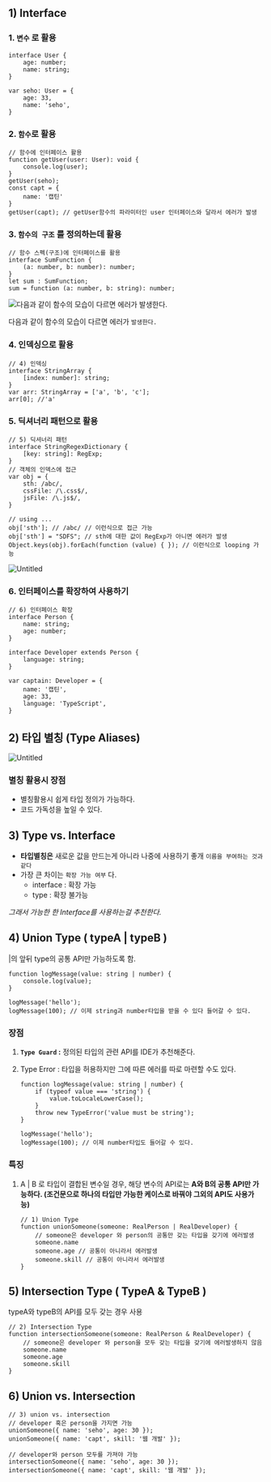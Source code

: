 ## 1)  Interface

### 1. `변수` 로 활용

```tsx
interface User {
    age: number;
    name: string;
}

var seho: User = {
    age: 33,
    name: 'seho',
}
```

### 2. `함수`로 활용

```tsx
// 함수에 인터페이스 활용
function getUser(user: User): void {
    console.log(user);
}
getUser(seho);
const capt = { 
    name: '캡틴'
}
getUser(capt); // getUser함수의 파라미터인 user 인터페이스와 달라서 에러가 발생
```

### 3. `함수의 구조` 를 정의하는데 활용

```tsx
// 함수 스펙(구조)에 인터페이스를 활용
interface SumFunction {
    (a: number, b: number): number;
}
let sum : SumFunction;
sum = function (a: number, b: string): number;
```

![다음과 같이 함수의 모습이 다르면 에러가 `발생한다.`](https://s3-us-west-2.amazonaws.com/secure.notion-static.com/6f537d3a-ae84-4a64-b7b0-de2ba265deea/Untitled.png)

다음과 같이 함수의 모습이 다르면 에러가 `발생한다.`

### 4. 인덱싱으로 활용

```tsx
// 4) 인덱싱
interface StringArray {
    [index: number]: string;
}
var arr: StringArray = ['a', 'b', 'c'];
arr[0]; //'a'
```

### 5. 딕셔너리 패턴으로 활용

```tsx
// 5) 딕셔너리 패턴
interface StringRegexDictionary {
    [key: string]: RegExp;
}
// 객체의 인덱스에 접근
var obj = {
    sth: /abc/,
    cssFile: /\.css$/,
    jsFile: /\.js$/,
}

// using ... 
obj['sth']; // /abc/ // 이런식으로 접근 가능
obj['sth'] = "SDFS"; // sth에 대한 값이 RegExp가 아니면 에러가 발생
Object.keys(obj).forEach(function (value) { }); // 이런식으로 looping 가능
```

![Untitled](https://s3-us-west-2.amazonaws.com/secure.notion-static.com/7020296f-3b45-417b-8df0-5b1fb60bdcdf/Untitled.png)

### 6. 인터페이스를 확장하여 사용하기

```tsx
// 6) 인터페이스 확장
interface Person {
    name: string;
    age: number;
}

interface Developer extends Person {
    language: string;
}

var captain: Developer = {
    name: '캡틴',
    age: 33,
    language: 'TypeScript',
}
```

## 2) 타입 별칭 (Type Aliases)

![Untitled](https://s3-us-west-2.amazonaws.com/secure.notion-static.com/53bb1680-31b8-49f5-a128-e43af19810f9/Untitled.png)

### 별칭 활용시 장점

- 별칭활용시 쉽게 타입 정의가 가능하다.
- 코드 가독성을 높일 수 있다.

## 3) Type vs. Interface

- **타입별칭은** 새로운 값을 만드는게 아니라 나중에 사용하기 좋개 `이름을 부여하는 것과 같다`
- 가장 큰 차이는 `확장 가능 여부` 다.
    - interface : 확장 가능
    - type : 확장 불가능

*그래서 가능한 한 Interface를 사용하는걸 추천한다.*

## 4) Union Type ( typeA | typeB )

|의 앞뒤 type의 공통 API만 가능하도록 함.

```tsx
function logMessage(value: string | number) { 
    console.log(value);
}

logMessage('hello');
logMessage(100); // 이제 string과 number타입을 받을 수 있다 들어갈 수 있다.
```

### 장점

1. **`Type Guard` :** 정의된 타입의 관련 API를 IDE가 추천해준다.
2. Type Error : 타입을 허용하지만 그에 따른 에러를 따로 마련할 수도 있다.
    
    ```tsx
    function logMessage(value: string | number) { 
        if (typeof value === 'string') {
            value.toLocaleLowerCase();
        }
        throw new TypeError('value must be string');
    }
    
    logMessage('hello');
    logMessage(100); // 이제 number타입도 들어갈 수 있다.
    ```
    

### 특징

1. A | B 로 타입이 결합된 변수일 경우, 해당 변수의 API로는 **A와 B의 공통 API만 가능하다. (조건문으로 하나의 타입만 가능한 케이스로 바꿔야 그외의 API도 사용가능)**
    
    ```tsx
    // 1) Union Type
    function unionSomeone(someone: RealPerson | RealDeveloper) {
        // someone은 developer 와 person의 공통만 갖는 타입을 갖기에 에러발생
        someone.name
        someone.age // 공통이 아니라서 에러발생
        someone.skill // 공통이 아니라서 에러발생
    }
    ```
    

## 5) Intersection Type ( TypeA & TypeB )

typeA와 typeB의 API를 모두 갖는 경우 사용

```tsx
// 2) Intersection Type
function intersectionSomeone(someone: RealPerson & RealDeveloper) {
    // someone은 developer 와 person을 모두 갖는 타입을 갖기에 에러발생하지 않음
    someone.name
    someone.age 
    someone.skill 
}
```

## 6) Union vs. Intersection

```tsx
// 3) union vs. intersection
// developer 혹은 person을 가지면 가능
unionSomeone({ name: 'seho', age: 30 });
unionSomeone({ name: 'capt', skill: '웹 개발' });

// developer와 person 모두를 가져야 가능
intersectionSomeone({ name: 'seho', age: 30 });
intersectionSomeone({ name: 'capt', skill: '웹 개발' });
```